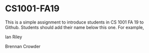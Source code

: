 # CS1001-FA19
This is a simple assignment to introduce students in CS 1001 FA 19 to Github.
Students should add their name below this one. For example,

Ian Riley

Brennan Crowder
